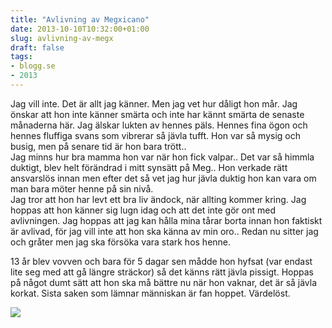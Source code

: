 ```yaml
---
title: "Avlivning av Megxicano"
date: 2013-10-10T10:32:00+01:00
slug: avlivning-av-megx
draft: false
tags:
- blogg.se
- 2013
---
```

Jag vill inte. Det är allt jag känner. Men jag vet hur dåligt hon mår. Jag önskar att hon inte känner smärta och inte har kännt smärta de senaste månaderna här. Jag älskar lukten av hennes päls. Hennes fina ögon och hennes fluffiga svans som vibrerar så jävla tufft. Hon var så mysig och busig, men på senare tid är hon bara trött..  
Jag minns hur bra mamma hon var när hon fick valpar.. Det var så himmla duktigt, blev helt förändrad i mitt synsätt på Meg.. Hon verkade rätt ansvarslös innan men efter det så vet jag hur jävla duktig hon kan vara om man bara möter henne på sin nivå.  
Jag tror att hon har levt ett bra liv ändock, när allting kommer kring. Jag hoppas att hon känner sig lugn idag och att det inte gör ont med avlivningen. Jag hoppas att jag kan hålla mina tårar borta innan hon faktiskt är avlivad, för jag vill inte att hon ska känna av min oro.. Redan nu sitter jag och gråter men jag ska försöka vara stark hos henne.

13 år blev vovven och bara för 5 dagar sen mådde hon hyfsat (var endast lite seg med att gå längre sträckor) så det känns rätt jävla pissigt. Hoppas på något dumt sätt att hon ska må bättre nu när hon vaknar, det är så jävla korkat. Sista saken som lämnar människan är fan hoppet. Värdelöst.

![](/assets/images/blogg.se/ebbameg-18mars2006_96251144.jpg)